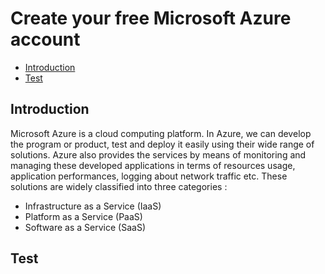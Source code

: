 
# Create your free Microsoft Azure account


- [Introduction](##Introduction)
- [Test](##Test)
    
## Introduction
Microsoft Azure is a cloud computing platform. In Azure, we can develop the program or product, test and deploy it easily using their wide range of solutions.
Azure also provides the services by means of monitoring and managing these developed applications in terms of resources usage, application performances, logging about network traffic etc.
These solutions are widely classified into three categories : 
- Infrastructure as a Service (IaaS)
- Platform as a Service (PaaS)
- Software as a Service (SaaS)

## Test